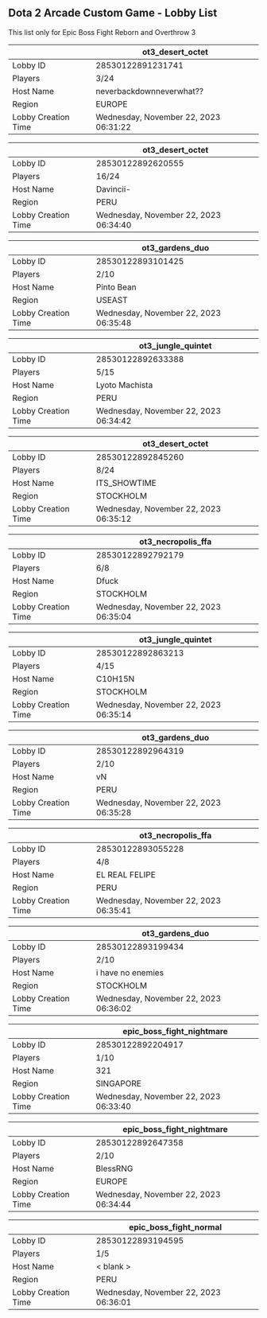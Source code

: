 ## Dota 2 Arcade Custom Game - Lobby List

This list only for Epic Boss Fight Reborn and Overthrow 3

|  | ot3_desert_octet |
| ------ | ------ |
| Lobby ID | 28530122891231741 |
| Players | 3/24 |
| Host Name | neverbackdownneverwhat?? |
| Region | EUROPE |
| Lobby Creation Time | Wednesday, November 22, 2023 06:31:22 |


|  | ot3_desert_octet |
| ------ | ------ |
| Lobby ID | 28530122892620555 |
| Players | 16/24 |
| Host Name | Davincii- |
| Region | PERU |
| Lobby Creation Time | Wednesday, November 22, 2023 06:34:40 |


|  | ot3_gardens_duo |
| ------ | ------ |
| Lobby ID | 28530122893101425 |
| Players | 2/10 |
| Host Name | Pinto Bean |
| Region | USEAST |
| Lobby Creation Time | Wednesday, November 22, 2023 06:35:48 |


|  | ot3_jungle_quintet |
| ------ | ------ |
| Lobby ID | 28530122892633388 |
| Players | 5/15 |
| Host Name | Lyoto Machista |
| Region | PERU |
| Lobby Creation Time | Wednesday, November 22, 2023 06:34:42 |


|  | ot3_desert_octet |
| ------ | ------ |
| Lobby ID | 28530122892845260 |
| Players | 8/24 |
| Host Name | ITS_SHOWTIME |
| Region | STOCKHOLM |
| Lobby Creation Time | Wednesday, November 22, 2023 06:35:12 |


|  | ot3_necropolis_ffa |
| ------ | ------ |
| Lobby ID | 28530122892792179 |
| Players | 6/8 |
| Host Name | Dfuck |
| Region | STOCKHOLM |
| Lobby Creation Time | Wednesday, November 22, 2023 06:35:04 |


|  | ot3_jungle_quintet |
| ------ | ------ |
| Lobby ID | 28530122892863213 |
| Players | 4/15 |
| Host Name | C10H15N |
| Region | STOCKHOLM |
| Lobby Creation Time | Wednesday, November 22, 2023 06:35:14 |


|  | ot3_gardens_duo |
| ------ | ------ |
| Lobby ID | 28530122892964319 |
| Players | 2/10 |
| Host Name | vN |
| Region | PERU |
| Lobby Creation Time | Wednesday, November 22, 2023 06:35:28 |


|  | ot3_necropolis_ffa |
| ------ | ------ |
| Lobby ID | 28530122893055228 |
| Players | 4/8 |
| Host Name | EL REAL  FELIPE |
| Region | PERU |
| Lobby Creation Time | Wednesday, November 22, 2023 06:35:41 |


|  | ot3_gardens_duo |
| ------ | ------ |
| Lobby ID | 28530122893199434 |
| Players | 2/10 |
| Host Name | i have no enemies |
| Region | STOCKHOLM |
| Lobby Creation Time | Wednesday, November 22, 2023 06:36:02 |


|  | epic_boss_fight_nightmare |
| ------ | ------ |
| Lobby ID | 28530122892204917 |
| Players | 1/10 |
| Host Name | 321 |
| Region | SINGAPORE |
| Lobby Creation Time | Wednesday, November 22, 2023 06:33:40 |


|  | epic_boss_fight_nightmare |
| ------ | ------ |
| Lobby ID | 28530122892647358 |
| Players | 2/10 |
| Host Name | BlessRNG |
| Region | EUROPE |
| Lobby Creation Time | Wednesday, November 22, 2023 06:34:44 |


|  | epic_boss_fight_normal |
| ------ | ------ |
| Lobby ID | 28530122893194595 |
| Players | 1/5 |
| Host Name | < blank > |
| Region | PERU |
| Lobby Creation Time | Wednesday, November 22, 2023 06:36:01 |


